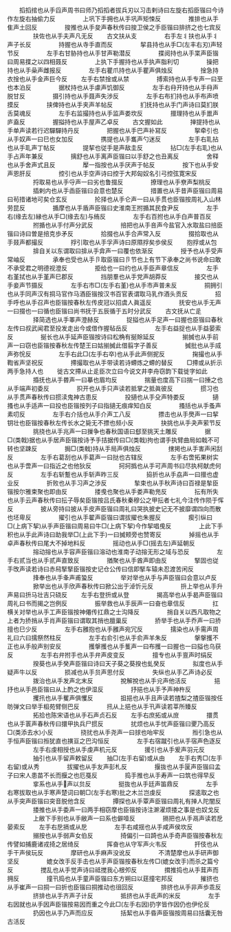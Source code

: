 <!-- { "loadSidebar": true } -->
　　搯搯捾也从手舀声周书曰师乃搯搯者拔兵刃以习击剌诗曰左旋右搯臣锴曰今诗作左旋右抽偷力反
　　
　　上巩下手拥也从手巩声矩悚反
　　
　　推排也从手隹声土回反
　　
　　捘推也从手夋声春秋传曰捘卫侯之手臣锴曰排挤之也七宾反
　　
　　扶佐也从手夫声凡无反
　　古文扶从支
　　
　　右手左丬扶也从手丬声子长反
　　
　　持握也从寺手直而反
　　
　　挈县持也从手□(左丰右刃)声轻节反
　　
　　左手右甘胁持也从手甘声勒潜反
　　
　　揲阅持也从手枼声臣锴曰周易揲之以四相聂反
　　
　　上执下手握持也从手执声脂利切
　　
　　操把持也从手喿声雌报反
　　
　　左手右瞿爪持也从手瞿声俱烛反
　　
　　捦急持衣捦也从手金声巨今反
　　左手右禁捦或从禁
　　
　　搏索持也从手专声一曰至也本泊反
　　
　　据杖持也从手豦声饥御反
　　
　　左手右冄开持也从手冄声脱甘反
　　
　　摄引持也从手聂声失渉反
　　
　　左手右布扪持也从手布声喷摸反
　　
　　挟俾持也从手夹声羊帖反
　　
　　扪抚持也从手门声诗曰莫扪朕舌莫魂反
　　
　　左手右监撮持也从手监声娄坎反
　　
　　擸理持也从手巤声庐盍反
　　
　　握搤持也从手屋声乙卓反
　　古文握如此
　　
　　掸提持也从手单声读若行迟驒驒持丹反
　　
　　把握也从手巴声补冩反
　　
　　挐牵引也从手奴声一曰巳也女加反
　　
　　携提也从手巂声勺迷反
　　
　　左手右耴拈也从手耴声丁帖反
　　
　　提挈也従手是声敌圭反
　　
　　拈□(左手右耴)也从手占声年兼反
　　
　　摛舒也从手离声臣锴曰以手舒之也丑离反
　　
　　舍释也从手舍声式且反
　　
　　擪一指按也从手厌声于帖反
　　
　　按下也从手安声恩肝反
　　
　　控引也从手空声诗曰控于大邦匈奴名引弓控弦寛宋反
　　
　　捋取易也从手寽声一曰劣也鲁掇反
　　
　　撩理也从手尞声梨桃反
　　
　　插剌内也从手臿臣锴曰会意也楚反
　　
　　措置也从手昔声臣锴曰周易曰茍措诸地可矣仓玄反
　　
　　抡择也从手仑声一曰从手贯也臣锴按周礼入山林劳昆反
　　
　　揗摩也从手盾声臣锴曰史淮南王拊揗其民食尹反
　　
　　左手右(缘去左)縁也从手□(缘去左)与絠反
　　
　　左手右百拊也从手白声普百反
　　
　　拊揗也从手付声分武反
　　
　　掊把也从手咅声今盐官入水取盐曰掊臣锴曰诗曰曽是掊克歩矛反
　　
　　拾掇也从手合声常入反
　　
　　掇拾取也从手叕声都撮反
　　
　　捊引取也从手孚声诗曰原隰捊矣歩侯反
　　抱捊或从包
　　
　　揜自关以东谓取曰揜从手弇声一曰覆也依渐反
　　
　　授予也从手受声常岫反
　　
　　承奉也受也从手卪取臣锴曰卪节也上有节下承奉之尚书说命曰敢不承受君之明德视澄反
　　
　　挋给也一曰约也从手臣声章信反
　　
　　左手右堇拭也从手堇声巳郡反
　　
　　挡朋羣也从手党声胡莽反
　　
　　接交也从手妾声节摄反
　　
　　左手右市□(左手右堇)也从手市声普未反
　　
　　挏拥引也从手同声汉有挏马官作马酒臣锴按汉书百官表谓取马乳作酒头贡反
　　
　　招手呼也从手召声也臣锴按春秋左传皮冠以招虞人眞遥反
　　
　　抚安也从手无声一曰掇也一曰循也臣锴曰尚书抚于五辰循于五时分武反
　　古文抚从亡辵
　　
　　择简选也从手睪声澄赫反
　　
　　捉搤也从手足声一曰握也臣锴曰春秋左传曰叔武闻君至投发走出今或借作握毡岳反
　　
　　左手右益捉也从手益晏索反
　　
　　挻长也从手延声臣锴按诗曰松桷有挻賖延反
　　
　　揃搣也从手前声一曰窃也臣锴按春秋左传楚王曰姑揃搣此借翦字子善反
　　
　　搣批也从手烕声弥恱反
　　
　　左手右此□(左手右卒)也从手此声侧抳反
　　
　　掬撮也从手鞫省声坚祝反
　　
　　摕撮取也从手带读若诗螮炼之螮的替反
　　□摕或从折示两手急持人也
　　徙古文摕从止辵臣次立曰今说文井李舟窃韵下载徙字如此
　　
　　捪抚也从手昬声一曰摹也眉均反
　　
　　揣量也度高下曰揣一曰捶之也从手端声初委反
　　
　　抧开也从手只声读若抵掌之抵眞彼反
　　
　　掼习也从手贯声春秋传曰掼渎鬼神古患反
　　
　　投擿也从手殳声特娄反
　　
　　擿搔也从手适声一曰投也臣锴按列子曰指擿无痕痒知白反
　　
　　搔括也从手蚤声素叨反
　　
　　左手右介括也从手介声工八反
　　
　　摽击也从手爂声一曰挈钥壮也臣锴按春秋左传长水之毙无不摽也频小反
　　
　　抉挑也从手夬声萦节反
　　
　　挑挠也从手兆声一曰摷争也春秋国语曰郄至挑天土雕反
　　
　　据□(类戟)据也从手居声臣锴按诗予手拮据传曰□(类戟)拘也谓手执臂曲局如戟不可转也坚踈反
　　
　　挶□(类戟)持从手局声俱烛反
　　
　　搳掲也从手害声闲刮反
　　
　　左手右葛刮也从手葛声一曰挞也古辖反
　　
　　左手右啻拓果树实也从手啻声一曰指近之也他狄反
　　
　　抲抲撝也从手可声周书曰尽执柯献虎何反
　　
　　左手右斩蹔也从手斩声昨三反
　　
　　拹折也从手劦声一曰擸也虚业反
　　
　　折败也从手习声之渉反
　　
　　揫束也从手秋声诗曰百禄是揫臣锴按尔雅束聚也即由反
　　
　　搂曵也聚也从手娄声勒兠反
　　
　　抎有所失也从手云声春秋传曰抎子辱矣臣锴按吕氏春秋秦穆公之甲抎者七礼今注传作陨于恽反
　　
　　披从旁持曰披从手皮声臣锴曰周礼曰哭执披史记无不披靡谓四向而散也坯卑反
　　
　　擢引也从手翟声臣锴曰谓拔擢也朱握反
　　
　　瘈引纵曰□(上病下挈)从手声臣锴曰周易曰牛□(上病下挈)今作挈唱曵反
　　
　　上此下手积也从手此声诗曰助我举□(上此下手)一曰搣颊旁也赞寄反
　　
　　掉摇也从手卓声春秋传曰尾大不掉地料反
　　
　　摇动也从手□(摇去左)声延朝反
　　
　　搈动搈也从手容声臣锴曰溶动也淮南子动搈无形之域与恐反
　　
　　左手右贰当也从手贰声直致反
　　
　　揂聚也从手酋声即由反
　　
　　掔固也従手攺声读若诗曰赤舄掔掔臣锴按史记仓公传曰信即掔车辕未忍渡苦闲反
　　
　　捀奉也从手夆声甫蛩反
　　
　　举对举也从手与声臣锴曰会意以卢反
　　
　　掀举出也从手欣声春秋传曰掀公出于淖忻元反
　　
　　抍上举也从手升声易曰抍马壮吉只硗反
　　左手右登抍或从登
　　
　　揭高举也从手曷声臣锴曰周礼曰书而揭之岂例反
　　
　　振举救也从手辰声一曰奋也章信反
　　
　　扛横关对举也从手工声臣锴按神僊传扛鼎之士沟降反
　　
　　捎自关以西凡取物之上者为挢捎从手肖声臣锴曰谓取其捎也膻巢反
　　
　　挢举手也从手乔声一曰挢擅也巳少反
　　
　　左手右雝抱也从手雝声宛冗反
　　
　　擩染也从手需声周礼曰六曰擩祭然柱反
　　
　　左手右俞引也从手俞声羊朱反
　　
　　搫搫擭不正也从手般声别安反
　　
　　擭搫擭也从手蒦声一曰布擭一曰握也一曰搤也乌获反
　　
　　左手右弁拊手也从手弁声皮变反
　　
　　擅专也从手亶声时绢反
　　
　　揆葵也从手癸声臣锴曰诗曰天子葵之葵揆也虬癸反
　　
　　拟度也从手疑声牛以反
　　
　　损减也从手贠声思付反
　　
　　失纵也从手乙声诗必反
　　
　　拨治也从手发声北末反
　　
　　挩解挩也从手兊声他活反
　　
　　挹抒也从手邑臣锴曰从上酌之也伊湿反
　　
　　抒挹也从手予声神杵反
　　
　　攫扟也从手矍声俱戄反
　　
　　抯挹也从手且声读若揸梨之揸臣锴按任昉弹文曰举手柤苑臂侧巴反
　　
　　扟从上挹也从手卂声读若莘所臻反
　　
　　拓拾也陈宋语也从手石声贞石反
　　左手右庶拓或从庻
　　
　　擐贯也从手瞏声春秋传曰擐甲执兵尸掼反
　　
　　扰烦也从手忧声臣锴曰夒乃高反□(类添去水)小反
　　
　　挠扰也从手尧声一曰捄也咍牢反
　　
　　搄引急也从手恒声臣锴曰搄犹直也撗亘之巴沟恒反
　　
　　左手右宿蹴引也从手宿声色逐反
　　
　　左手右虔相授也从手虔声机元反
　　
　　援引也从手爰声羽元反
　　
　　抽引也从手留声敕留反
　　抽□(左手右留)或从由
　　左手右秀□(左手右留)或从秀
　　
　　拔擢也从手友声彭札反
　　
　　揠抜也从手匽声臣锴曰孟子曰宋人患苗不长而揠之也厄戞反
　　
　　捣手推也从手寿声一曰筑也得早反
　　
　　挛系也从手声以贠反
　　
　　挺抜也从手廷声笛鼎反
　　
　　左手右寒拔取也从手寒声楚词曰朝□(左手右寒)批之木兰岂虔反
　　
　　探逺取之也从手突声臣锴曰突音脱他含反
　　
　　撢探也从手覃声臣锴曰周礼有掸人陀闇反
　　
　　捼推也从手委声一曰两手相窃摩也臣锴按诗注澣濯烦捼之事是也奴戈反
　　
　　上敝下手别也从手敝声一曰系也僻噎反
　　
　　搹把也从手鬲声读若戹晏索反
　　左手右戹搹或从戹
　　
　　左手右咸揺也从手咸声侯坎反
　　
　　搦按也从手弱声女伯反
　　
　　掎偏引一曰踦也从手奇声臣锴按春秋左传譬如捕鹿诸戎掎之居绮反
　　
　　挥奋也从守军声火韦反
　　
　　扞伎也从手干声侯玩反
　　
　　摩研也从手麻声没讹反
　　
　　不清楚摩也从手研声御坚反
　　
　　媲女改手反手击也从手声臣锴按春秋左传□(媲女改手)而杀之篇兮反
　　
　　搅乱也从手觉声诗曰祗搅我心根夘反
　　
　　搑推捣也从手茸声而拥反
　　
　　撞卂捣也从手童声臣锴曰东方朔曰以莛撞宅邦反
　　
　　摧挤也从手崔声一曰挏一曰折也臣锴曰挏推动也徂回反
　　
　　排挤也从手非声歩乖反
　　
　　挤排也从手齐声子计反
　　
　　抵挤也从手氐声的米反
　　
　　左手右因就也从手因声臣锴按易因而重之今此□(左手右因)扔字皆作因仍也伊伦反
　　
　　扔因也从手乃声而应反
　　
　　括絜也从手昏声臣锴按周易曰括囊无咎古活反
　　
